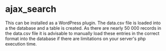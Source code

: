 # ajax_search

This can be installed as a WordPress plugin.
The data.csv file is loaded into a the database and a table is created.
As there are nearly 50 000 records in the data.csv file it is advisable to manually load these entries in the correct format into the database if there are limitations on your server's php execution time.
